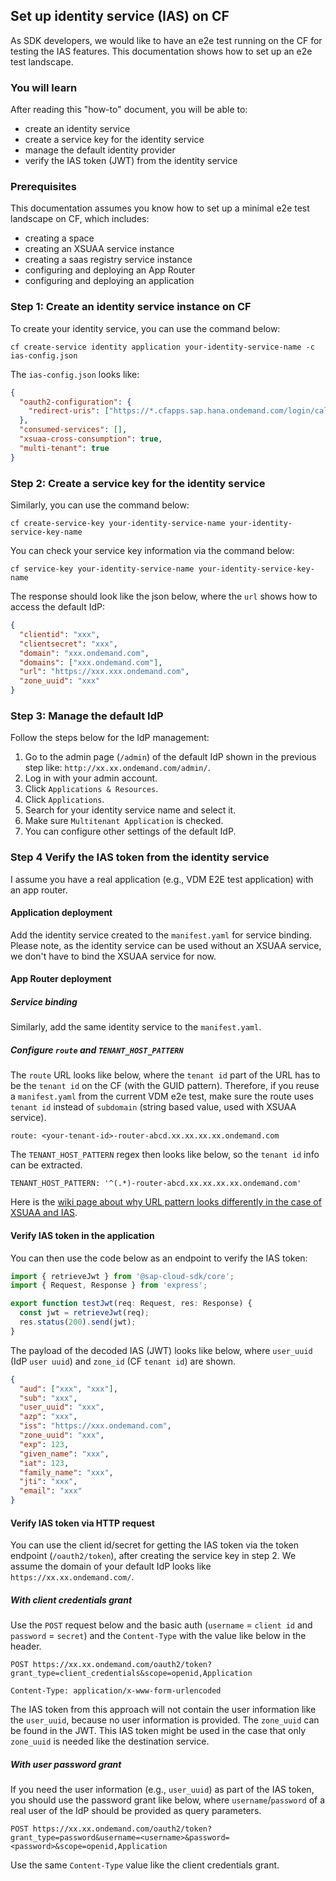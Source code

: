 ## Set up identity service (IAS) on CF

As SDK developers, we would like to have an e2e test running on the CF for testing the IAS features.
This documentation shows how to set up an e2e test landscape.

### You will learn

After reading this "how-to" document, you will be able to:

- create an identity service
- create a service key for the identity service
- manage the default identity provider
- verify the IAS token (JWT) from the identity service

### Prerequisites

This documentation assumes you know how to set up a minimal e2e test landscape on CF, which includes:

- creating a space
- creating an XSUAA service instance
- creating a saas registry service instance
- configuring and deploying an App Router
- configuring and deploying an application

### Step 1: Create an identity service instance on CF

To create your identity service, you can use the command below:

```
cf create-service identity application your-identity-service-name -c ias-config.json
```

The `ias-config.json` looks like:

```json
{
  "oauth2-configuration": {
    "redirect-uris": ["https://*.cfapps.sap.hana.ondemand.com/login/callback"]
  },
  "consumed-services": [],
  "xsuaa-cross-consumption": true,
  "multi-tenant": true
}
```

### Step 2: Create a service key for the identity service

Similarly, you can use the command below:

```
cf create-service-key your-identity-service-name your-identity-service-key-name
```

You can check your service key information via the command below:

```
cf service-key your-identity-service-name your-identity-service-key-name
```

The response should look like the json below, where the `url` shows how to access the default IdP:

```json
{
  "clientid": "xxx",
  "clientsecret": "xxx",
  "domain": "xxx.ondemand.com",
  "domains": ["xxx.ondemand.com"],
  "url": "https://xxx.xxx.ondemand.com",
  "zone_uuid": "xxx"
}
```

### Step 3: Manage the default IdP

Follow the steps below for the IdP management:

1. Go to the admin page (`/admin`) of the default IdP shown in the previous step like: `http://xx.xx.ondemand.com/admin/`.
1. Log in with your admin account.
1. Click `Applications & Resources`.
1. Click `Applications`.
1. Search for your identity service name and select it.
1. Make sure `Multitenant Application` is checked.
1. You can configure other settings of the default IdP.

### Step 4 Verify the IAS token from the identity service

I assume you have a real application (e.g., VDM E2E test application) with an app router.

#### Application deployment

Add the identity service created to the `manifest.yaml` for service binding.
Please note, as the identity service can be used without an XSUAA service, we don't have to bind the XSUAA service for now.

#### App Router deployment

##### Service binding

Similarly, add the same identity service to the `manifest.yaml`.

##### Configure `route` and `TENANT_HOST_PATTERN`

The `route` URL looks like below, where the `tenant id` part of the URL has to be the `tenant id` on the CF (with the GUID pattern).
Therefore, if you reuse a `manifest.yaml` from the current VDM e2e test, make sure the route uses `tenant id` instead of `subdomain` (string based value, used with XSUAA service).

```
route: <your-tenant-id>-router-abcd.xx.xx.xx.xx.ondemand.com
```

The `TENANT_HOST_PATTERN` regex then looks like below, so the `tenant id` info can be extracted.

```
TENANT_HOST_PATTERN: '^(.*)-router-abcd.xx.xx.xx.xx.ondemand.com'
```

Here is the [wiki page about why URL pattern looks differently in the case of XSUAA and IAS](https://wiki.wdf.sap.corp/wiki/pages/viewpage.action?spaceKey=CloudFront&title=IAS+Support+in+Approuter#IASSupportinApprouter-RuntimeURLPatternsandAuthenticationType).

#### Verify IAS token in the application

You can then use the code below as an endpoint to verify the IAS token:

```ts
import { retrieveJwt } from '@sap-cloud-sdk/core';
import { Request, Response } from 'express';

export function testJwt(req: Request, res: Response) {
  const jwt = retrieveJwt(req);
  res.status(200).send(jwt);
}
```

The payload of the decoded IAS (JWT) looks like below, where `user_uuid` (IdP `user uuid`) and `zone_id` (CF `tenant id`) are shown.

```json
{
  "aud": ["xxx", "xxx"],
  "sub": "xxx",
  "user_uuid": "xxx",
  "azp": "xxx",
  "iss": "https://xxx.ondemand.com",
  "zone_uuid": "xxx",
  "exp": 123,
  "given_name": "xxx",
  "iat": 123,
  "family_name": "xxx",
  "jti": "xxx",
  "email": "xxx"
}
```

#### Verify IAS token via HTTP request

You can use the client id/secret for getting the IAS token via the token endpoint (`/oauth2/token`), after creating the service key in step 2.
We assume the domain of your default IdP looks like `https://xx.xx.ondemand.com/`.

##### With client credentials grant

Use the `POST` request below and the basic auth (`username` = `client id` and `password` = `secret`) and the `Content-Type` with the value like below in the header.

```
POST https://xx.xx.ondemand.com/oauth2/token?grant_type=client_credentials&scope=openid,Application
```

```
Content-Type: application/x-www-form-urlencoded
```

The IAS token from this approach will not contain the user information like the `user_uuid`, because no user information is provided.
The `zone_uuid` can be found in the JWT.
This IAS token might be used in the case that only `zone_uuid` is needed like the destination service.

##### With user password grant

If you need the user information (e.g., `user_uuid`) as part of the IAS token, you should use the password grant like below, where `username`/`password` of a real user of the IdP should be provided as query parameters.

```
POST https://xx.xx.ondemand.com/oauth2/token?grant_type=password&username=<username>&password=<password>&scope=openid,Application
```

Use the same `Content-Type` value like the client credentials grant.
